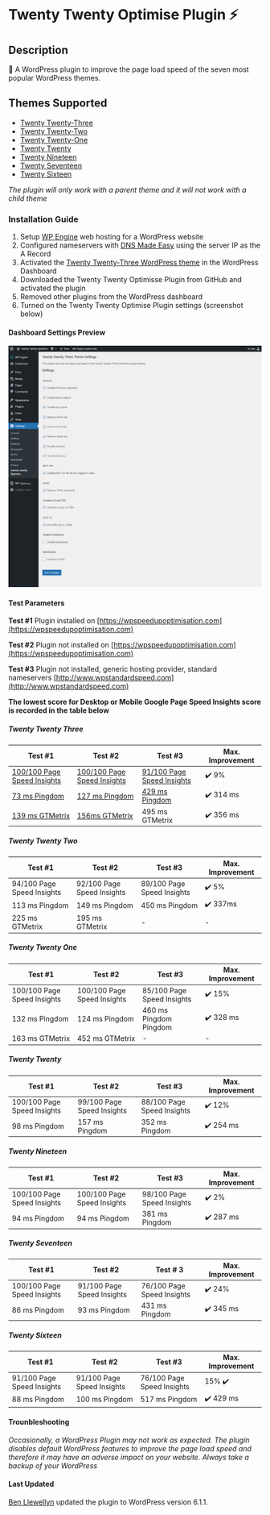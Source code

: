# Twenty Twenty Optimise Plugin :zap:

## Description
:rainbow: A WordPress plugin to improve the page load speed of the seven most popular WordPress themes.

## Themes Supported
* [Twenty Twenty-Three](https://en-gb.wordpress.org/themes/twentytwentythree/)
* [Twenty Twenty-Two](https://en-gb.wordpress.org/themes/twentytwentytwo/)
* [Twenty Twenty-One](https://en-gb.wordpress.org/themes/twentytwentyone/)
* [Twenty Twenty](https://en-gb.wordpress.org/themes/twentytwenty/)
* [Twenty Nineteen](https://en-gb.wordpress.org/themes/twentynineteen/)
* [Twenty Seventeen](https://en-gb.wordpress.org/themes/twentyseventeen/)
* [Twenty Sixteen](https://en-gb.wordpress.org/themes/twentysixteen/)

_The plugin will only work with a parent theme and it will not work with a child theme_

### Installation Guide
1. Setup [WP Engine](https://wpengine.com) web hosting for a WordPress website
2. Configured nameservers with [DNS Made Easy](https://dnsmadeeasy.com) using the server IP as the A Record
3. Activated the [Twenty Twenty-Three WordPress theme](https://en-gb.wordpress.org/themes/twentytwentyone/) in the WordPress Dashboard
4. Downloaded the Twenty Twenty Optimisse Plugin from GitHub and activated the plugin
5. Removed other plugins from the WordPress dashboard
6. Turned on the Twenty Twenty Optimise Plugin settings (screenshot below)

#### Dashboard Settings Preview
![Settings Preview In WordPress Dashboard](https://github.com/slibdesign/twentytwentyoptimise/blob/master/screenshot/twentytwentyoptimisewppluginscreenshot.png)

#### Test Parameters

**Test #1** Plugin installed on [https://wpspeedupoptimisation.com](https://wpspeedupoptimisation.com)

**Test #2** Plugin not installed on [https://wpspeedupoptimisation.com](https://wpspeedupoptimisation.com)

**Test #3** Plugin not installed, generic hosting provider, standard nameservers [http://www.wpstandardspeed.com](http://www.wpstandardspeed.com)

__The lowest score for Desktop or Mobile Google Page Speed Insights score is recorded in the table below__

##### Twenty Twenty Three

Test #1  | Test #2 | Test #3 | Max. Improvement
----------------- | -------------------- | ----------------------- | -----------------------
[100/100 Page Speed Insights](https://wpspeedupoptimisation.com/performance-pngs/2023/google-mobile.png) | [100/100 Page Speed Insights](https://wpspeedupoptimisation.com/performance-pngs/2023/vanilla/google-mobile.png) | [91/100 Page Speed Insights](https://wpspeedupoptimisation.com/performance-pngs/2023/standard/google-mobile.png) | :heavy_check_mark: 9%
[73 ms Pingdom](https://wpspeedupoptimisation.com/performance-pngs/2023/pingdom.png) | [127 ms Pingdom](https://wpspeedupoptimisation.com/performance-pngs/2023/vanilla/pingdom.png) | [429 ms Pingdom](https://wpspeedupoptimisation.com/performance-pngs/2023/standard/pingdom.png) | :heavy_check_mark: 314 ms
[139 ms GTMetrix](https://wpspeedupoptimisation.com/performance-pngs/2023/gtmetrix.png) | [156ms GTMetrix](https://wpspeedupoptimisation.com/performance-pngs/2023/vanilla/gtmetrix.png) | 495 ms GTMetrix | :heavy_check_mark: 356 ms

##### Twenty Twenty Two

Test #1  | Test #2 | Test #3 | Max. Improvement
----------------- | -------------------- | -------------------- | -------------------- 
94/100 Page Speed Insights | 92/100 Page Speed Insights | 89/100 Page Speed Insights | :heavy_check_mark: 5%
113 ms Pingdom | 149 ms Pingdom | 450 ms Pingdom | :heavy_check_mark: 337ms
225 ms GTMetrix | 195 ms GTMetrix | - | -

##### Twenty Twenty One

Test #1 | Test #2 | Test #3 | Max. Improvement
----------------- | -------------------- | -------------------- | --------------------
100/100 Page Speed Insights | 100/100 Page Speed Insights | 85/100 Page Speed Insights | :heavy_check_mark: 15%
132 ms Pingdom | 124 ms Pingdom | 460 ms Pingdom Pingdom | :heavy_check_mark: 328 ms
163 ms GTMetrix | 452 ms GTMetrix | - | -

##### Twenty Twenty 

Test #1 | Test #2 | Test #3 | Max. Improvement
----------------- | --------------------| --------------------| --------------------
100/100 Page Speed Insights | 99/100 Page Speed Insights | 88/100 Page Speed Insights | :heavy_check_mark: 12%
98 ms Pingdom | 157 ms Pingdom | 352 ms Pingdom | :heavy_check_mark: 254 ms

##### Twenty Nineteen

Test #1 | Test #2 | Test #3 | Max. Improvement
----------------- | -------------------- | -------------------- | --------------------
100/100 Page Speed Insights | 100/100 Page Speed Insights | 98/100 Page Speed Insights | :heavy_check_mark: 2%
94 ms Pingdom | 94 ms Pingdom | 381 ms Pingdom | :heavy_check_mark: 287 ms

##### Twenty Seventeen

Test #1 | Test #2 | Test # 3 | Max. Improvement
----------------- | -------------------- | -------------------- | --------------------
100/100 Page Speed Insights | 91/100 Page Speed Insights | 76/100 Page Speed Insights | :heavy_check_mark: 24% 
86 ms Pingdom | 93 ms Pingdom | 431 ms Pingdom | :heavy_check_mark: 345 ms

##### Twenty Sixteen

Test #1 | Test #2 | Test #3 | Max. Improvement
----------------- | -------------------- | -------------------- | --------------------
91/100 Page Speed Insights | 91/100 Page Speed Insights | 76/100 Page Speed Insights | 15% :heavy_check_mark:
88 ms Pingdom | 100 ms Pingdom  | 517 ms Pingdom | :heavy_check_mark: 429 ms

#### Trounbleshooting
_Occasionally, a WordPress Plugin may not work as expected. The plugin disables default WordPress features to improve the page load speed and therefore it may have an adverse impact on your website. Always take a backup of your WordPress_

#### Last Updated
[Ben Llewellyn](https://www.slibdesign.com) updated the plugin to WordPress version 6.1.1.





